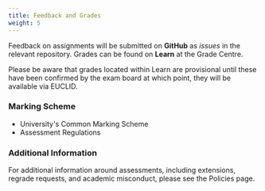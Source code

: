```yaml
---
title: Feedback and Grades
weight: 5
---
```


Feedback on assignments will be submitted on __GitHub__ as _issues_ in the relevant repository. Grades can be found on __Learn__ at the Grade Centre.

Please be aware that grades located within Learn are provisional until these have been confirmed by the exam board at which point, they will be available via EUCLID.

### Marking Scheme

<ul>
  <li><a id="UCMS">University's Common Marking Scheme</a></li>
  <li><a id="assessReg">Assessment Regulations</a></li>
</ul>

### Additional Information

For additional information around assessments, including extensions, regrade requests, and academic misconduct, please see the <a id="policies">Policies</a> page.